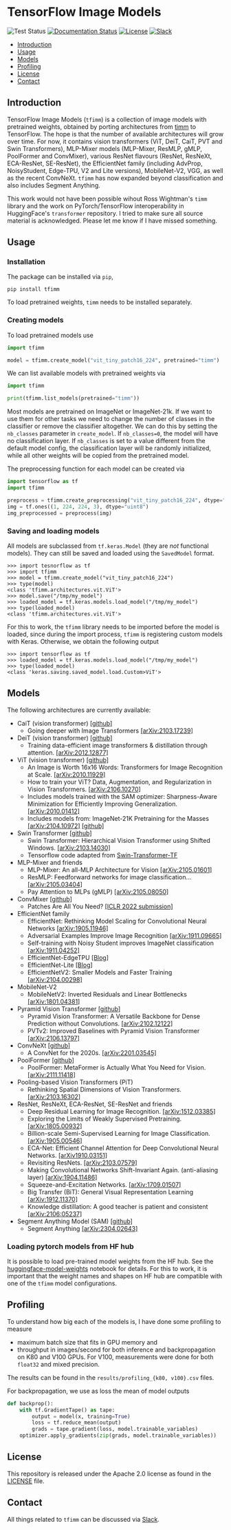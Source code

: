 # TensorFlow Image Models

![Test Status](https://github.com/martinsbruveris/tensorflow-image-models/actions/workflows/tests.yml/badge.svg)
[![Documentation Status](https://readthedocs.org/projects/tfimm/badge/?version=latest)](https://tfimm.readthedocs.io/en/latest/?badge=latest)
[![License](https://img.shields.io/badge/License-Apache_2.0-blue.svg)](https://opensource.org/licenses/Apache-2.0)
[![Slack](https://img.shields.io/badge/Slack-4A154B?style=for-the-badge&logo=slack&logoColor=white)](https://join.slack.com/t/tfimm/shared_invite/zt-13dnaf3qo-5JJaCBFIQhugeBXBT3NK8A)

- [Introduction](#introduction)
- [Usage](#usage)
- [Models](#models)
- [Profiling](#profiling)
- [License](#license)
- [Contact](#contact)

## Introduction

TensorFlow Image Models (`tfimm`) is a collection of image models with pretrained
weights, obtained by porting architectures from 
[timm](https://github.com/rwightman/pytorch-image-models) to TensorFlow. The hope is
that the number of available architectures will grow over time. For now, it contains
vision transformers (ViT, DeiT, CaiT, PVT and Swin Transformers), MLP-Mixer models 
(MLP-Mixer, ResMLP, gMLP, PoolFormer and ConvMixer), various ResNet flavours (ResNet,
ResNeXt, ECA-ResNet, SE-ResNet), the EfficientNet family (including AdvProp, 
NoisyStudent, Edge-TPU, V2 and Lite versions), MobileNet-V2, VGG, as well as the recent 
ConvNeXt. `tfimm` has now expanded beyond classification and also includes Segment 
Anything.

This work would not have been possible wihout Ross Wightman's `timm` library and the
work on PyTorch/TensorFlow interoperability in HuggingFace's `transformer` repository.
I tried to make sure all source material is acknowledged. Please let me know if I have
missed something.

## Usage

### Installation 

The package can be installed via `pip`,

```shell
pip install tfimm
```

To load pretrained weights, `timm` needs to be installed separately.

### Creating models

To load pretrained models use

```python
import tfimm

model = tfimm.create_model("vit_tiny_patch16_224", pretrained="timm")
```

We can list available models with pretrained weights via

```python
import tfimm

print(tfimm.list_models(pretrained="timm"))
```

Most models are pretrained on ImageNet or ImageNet-21k. If we want to use them for other
tasks we need to change the number of classes in the classifier or remove the 
classifier altogether. We can do this by setting the `nb_classes` parameter in 
`create_model`. If `nb_classes=0`, the model will have no classification layer. If
`nb_classes` is set to a value different from the default model config, the 
classification layer will be randomly initialized, while all other weights will be
copied from the pretrained model.

The preprocessing function for each model can be created via
```python
import tensorflow as tf
import tfimm

preprocess = tfimm.create_preprocessing("vit_tiny_patch16_224", dtype="float32")
img = tf.ones((1, 224, 224, 3), dtype="uint8")
img_preprocessed = preprocess(img)
```

### Saving and loading models

All models are subclassed from `tf.keras.Model` (they are _not_ functional models).
They can still be saved and loaded using the `SavedModel` format.

```
>>> import tesnorflow as tf
>>> import tfimm
>>> model = tfimm.create_model("vit_tiny_patch16_224")
>>> type(model)
<class 'tfimm.architectures.vit.ViT'>
>>> model.save("/tmp/my_model")
>>> loaded_model = tf.keras.models.load_model("/tmp/my_model")
>>> type(loaded_model)
<class 'tfimm.architectures.vit.ViT'>
```

For this to work, the `tfimm` library needs to be imported before the model is loaded,
since during the import process, `tfimm` is registering custom models with Keras.
Otherwise, we obtain the following output

```
>>> import tensorflow as tf
>>> loaded_model = tf.keras.models.load_model("/tmp/my_model")
>>> type(loaded_model)
<class 'keras.saving.saved_model.load.Custom>ViT'>
```

## Models

The following architectures are currently available:

- CaiT (vision transformer) 
  [\[github\]](https://github.com/facebookresearch/deit/blob/main/README_cait.md)
  - Going deeper with Image Transformers 
    [\[arXiv:2103.17239\]](https://arxiv.org/abs/2103.17239)
- DeiT (vision transformer) 
  [\[github\]](https://github.com/facebookresearch/deit)
  - Training data-efficient image transformers & distillation through attention. 
    [\[arXiv:2012.12877\]](https://arxiv.org/abs/2012.12877) 
- ViT (vision transformer) 
  [\[github\]](https://github.com/google-research/vision_transformer)
  - An Image is Worth 16x16 Words: Transformers for Image Recognition at Scale.
    [\[arXiv:2010.11929\]](https://arxiv.org/abs/2010.11929)
  - How to train your ViT? Data, Augmentation, and Regularization in Vision 
    Transformers. [\[arXiv:2106.10270\]](https://arxiv.org/abs/2106.10270)
  - Includes models trained with the SAM optimizer: Sharpness-Aware Minimization for 
    Efficiently Improving Generalization. 
    [\[arXiv:2010.01412\]](https://arxiv.org/abs/2010.01412)
  - Includes models from: ImageNet-21K Pretraining for the Masses
    [\[arXiv:2104.10972\]](https://arxiv.org/abs/2104.10972) 
    [\[github\]](https://github.com/Alibaba-MIIL/ImageNet21K)
- Swin Transformer 
  [\[github\]](https://github.com/microsoft/Swin-Transformer)
  - Swin Transformer: Hierarchical Vision Transformer using Shifted Windows. 
    [\[arXiv:2103.14030\]](https://arxiv.org/abs/2103.14030)
  - Tensorflow code adapted from 
    [Swin-Transformer-TF](https://github.com/rishigami/Swin-Transformer-TF)
- MLP-Mixer and friends
  - MLP-Mixer: An all-MLP Architecture for Vision 
    [\[arXiv:2105.01601\]](https://arxiv.org/abs/2105.01601)
  - ResMLP: Feedforward networks for image classification... 
    [\[arXiv:2105.03404\]](https://arxiv.org/abs/2105.03404)
  - Pay Attention to MLPs (gMLP)
    [\[arXiv:2105.08050\]](https://arxiv.org/abs/2105.08050)
- ConvMixer 
  [\[github\]](https://github.com/tmp-iclr/convmixer)
  - Patches Are All You Need? 
    [\[ICLR 2022 submission\]](https://openreview.net/forum?id=TVHS5Y4dNvM)
- EfficientNet family
  - EfficientNet: Rethinking Model Scaling for Convolutional Neural Networks
    [\[arXiv:1905.11946\]](https://arxiv.org/abs/1905.11946)
  - Adversarial Examples Improve Image Recognition
    [\[arXiv:1911.09665\]](https://arxiv.org/abs/1911.09665)
  - Self-training with Noisy Student improves ImageNet classification
    [\[arXiv:1911.04252\]](https://arxiv.org/abs/1911.04252)
  - EfficientNet-EdgeTPU
    [\[Blog\]](https://ai.googleblog.com/2019/08/efficientnet-edgetpu-creating.html)
  - EfficientNet-Lite
    [\[Blog\]](https://blog.tensorflow.org/2020/03/higher-accuracy-on-vision-models-with-efficientnet-lite.html)
  - EfficientNetV2: Smaller Models and Faster Training
    [\[arXiv:2104.00298\]](https://arxiv.org/abs/2104.00298)
- MobileNet-V2
  - MobileNetV2: Inverted Residuals and Linear Bottlenecks
    [\[arXiv:1801.04381\]](https://arxiv.org/abs/1801.04381)
- Pyramid Vision Transformer 
  [\[github\]](https://github.com/whai362/PVT)
  - Pyramid Vision Transformer: A Versatile Backbone for Dense Prediction without
    Convolutions. [\[arXiv:2102.12122\]](https://arxiv.org/abs/2102.12122)
  - PVTv2: Improved Baselines with Pyramid Vision Transformer 
    [\[arXiv:2106.13797\]](https://arxiv.org/abs/2106.13797)
- ConvNeXt
  [\[github\]](https://github.com/facebookresearch/ConvNeXt)
  - A ConvNet for the 2020s. [\[arXiv:2201.03545\]](https://arxiv.org/abs/2201.03545)
- PoolFormer
  [\[github\]](https://github.com/sail-sg/poolformer)
  - PoolFormer: MetaFormer is Actually What You Need for Vision.
    [\[arXiv:2111.11418\]](https://arxiv.org/abs/2111.11418)
- Pooling-based Vision Transformers (PiT)
  - Rethinking Spatial Dimensions of Vision Transformers.
    [\[arXiv:2103.16302\]](https://arxiv.org/abs/2103.16302)
- ResNet, ResNeXt, ECA-ResNet, SE-ResNet and friends
  - Deep Residual Learning for Image Recognition. 
    [\[arXiv:1512.03385\]](https://arxiv.org/abs/1512.03385)
  - Exploring the Limits of Weakly Supervised Pretraining. 
    [\[arXiv:1805.00932\]](https://arxiv.org/abs/1805.00932)
  - Billion-scale Semi-Supervised Learning for Image Classification. 
    [\[arXiv:1905.00546\]](https://arxiv.org/abs/1905.00546)
  - ECA-Net: Efficient Channel Attention for Deep Convolutional Neural Networks. 
    [\[arXiv1910.03151\]](https://arxiv.org/abs/1910.03151)
  - Revisiting ResNets. [\[arXiv:2103.07579\]](https://arxiv.org/abs/2103.07579)
  - Making Convolutional Networks Shift-Invariant Again. (anti-aliasing layer)
    [\[arXiv:1904.11486\]](https://arxiv.org/abs/1904.11486)
  - Squeeze-and-Excitation Networks. 
    [\[arXiv:1709.01507\]](https://arxiv.org/abs/1709.01507)
  - Big Transfer (BiT): General Visual Representation Learning
    [\[arXiv:1912.11370\]](https://arxiv.org/abs/1912.11370)
  - Knowledge distillation: A good teacher is patient and consistent
    [\[arXiv:2106:05237\]](https://arxiv.org/abs/2106.05237)
- Segment Anything Model (SAM) 
  [\[github\]](https://github.com/facebookresearch/segment-anything)
    - Segment Anything [\[arXiv:2304.02643\]](https://arxiv.org/abs/2304.02643)

### Loading pytorch models from HF hub

It is possible to load pre-trained model weights from the HF hub. See the 
[huggingface-model-weights](notebooks/huggingface-model-weights.ipynb) notebook for 
details. For this to work, it is important that the weight names and shapes on 
HF hub are compatible with one of the `tfimm` model configurations.

## Profiling

To understand how big each of the models is, I have done some profiling to measure
- maximum batch size that fits in GPU memory and
- throughput in images/second
for both inference and backpropagation on K80 and V100 GPUs. For V100, measurements 
were done for both `float32` and mixed precision.

The results can be found in the `results/profiling_{k80, v100}.csv` files.

For backpropagation, we use as loss the mean of model outputs

```python
def backprop():
    with tf.GradientTape() as tape:
        output = model(x, training=True)
        loss = tf.reduce_mean(output)
        grads = tape.gradient(loss, model.trainable_variables)
    optimizer.apply_gradients(zip(grads, model.trainable_variables))
```

## License

This repository is released under the Apache 2.0 license as found in the 
[LICENSE](LICENSE) file.

## Contact

All things related to `tfimm` can be discussed via 
[Slack](https://join.slack.com/t/tfimm/shared_invite/zt-13dnaf3qo-5JJaCBFIQhugeBXBT3NK8A).